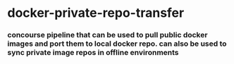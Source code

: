 # docker-private-repo-transfer

### concourse pipeline that can be used to pull public docker images and port them to local docker repo. can also be used to sync private image repos in offline environments
